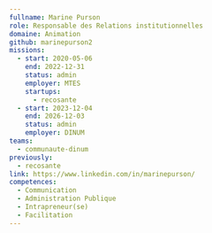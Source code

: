 ```yaml
---
fullname: Marine Purson
role: Responsable des Relations institutionnelles
domaine: Animation
github: marinepurson2
missions:
  - start: 2020-05-06
    end: 2022-12-31
    status: admin
    employer: MTES
    startups:
      - recosante
  - start: 2023-12-04
    end: 2026-12-03
    status: admin
    employer: DINUM
teams:
  - communaute-dinum
previously:
  - recosante
link: https://www.linkedin.com/in/marinepurson/
competences:
  - Communication
  - Administration Publique
  - Intrapreneur(se)
  - Facilitation
---
```

